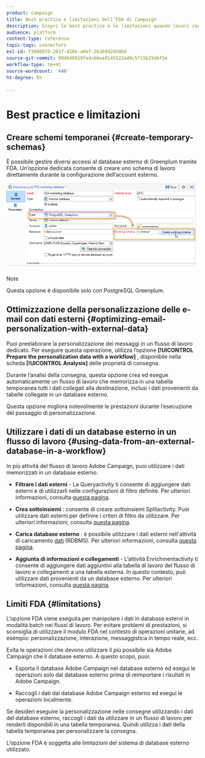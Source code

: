 ```yaml
---
product: campaign
title: Best practice e limitazioni dell’FDA di Campaign
description: Scopri le best practice e le limitazioni quando lavori con un database esterno (FDA)
audience: platform
content-type: reference
topic-tags: connectors
exl-id: f3980859-2837-416b-a0ef-2b369d2d50bd
source-git-commit: 98d646919fedc66ee9145522ad0c5f15b25dbf2e
workflow-type: tm+mt
source-wordcount: '446'
ht-degree: 6%

---
```


# Best practice e limitazioni

## Creare schemi temporanei {#create-temporary-schemas}

È possibile gestire diversi accessi al database esterno di Greenplum tramite FDA. Un’opzione dedicata consente di creare uno schema di lavoro direttamente durante la configurazione dell’account esterno.

![](assets/fda_work_table.png)

>[!NOTE]
>
>Questa opzione è disponibile solo con PostgreSQL Greenplum.

## Ottimizzazione della personalizzazione delle e-mail con dati esterni {#optimizing-email-personalization-with-external-data}

Puoi preelaborare la personalizzazione dei messaggi in un flusso di lavoro dedicato. Per eseguire questa operazione, utilizza l’opzione **[!UICONTROL Prepare the personalization data with a workflow]** , disponibile nella scheda **[!UICONTROL Analysis]** delle proprietà di consegna.

Durante l’analisi della consegna, questa opzione crea ed esegue automaticamente un flusso di lavoro che memorizza in una tabella temporanea tutti i dati collegati alla destinazione, inclusi i dati provenienti da tabelle collegate in un database esterno.

Questa opzione migliora notevolmente le prestazioni durante l’esecuzione del passaggio di personalizzazione.

## Utilizzare i dati di un database esterno in un flusso di lavoro {#using-data-from-an-external-database-in-a-workflow}

In più attività del flusso di lavoro Adobe Campaign, puoi utilizzare i dati memorizzati in un database esterno.

* **Filtrare i dati esterni**  - La  [](../../workflow/using/targeting-data.md#selecting-data) Queryactivity ti consente di aggiungere dati esterni e di utilizzarli nelle configurazioni di filtro definite. Per ulteriori informazioni, consulta [questa pagina](../../workflow/using/targeting-data.md#selecting-data).

* **Crea sottoinsiemi** : consente di creare sottoinsiemi  [](../../workflow/using/split.md) Splitactivity. Puoi utilizzare dati esterni per definire i criteri di filtro da utilizzare. Per ulteriori informazioni, consulta [questa pagina](../../workflow/using/split.md).

* **Carica database esterno** : è possibile utilizzare i dati esterni nell&#39;attività di caricamento  [dati](../../workflow/using/data-loading--rdbms-.md)  (RDBMS). Per ulteriori informazioni, consulta [questa pagina](../../workflow/using/data-loading--rdbms-.md).

* **Aggiunta di informazioni e collegamenti**  - L’attività  [](../../workflow/using/enrichment.md) Enrichmentactivity ti consente di aggiungere dati aggiuntivi alla tabella di lavoro del flusso di lavoro e collegamenti a una tabella esterna. In questo contesto, può utilizzare dati provenienti da un database esterno. Per ulteriori informazioni, consulta [questa pagina](../../workflow/using/enrichment.md).

## Limiti FDA {#limitations}

L’opzione FDA viene eseguita per manipolare i dati in database esterni in modalità batch nei flussi di lavoro. Per evitare problemi di prestazioni, si sconsiglia di utilizzare il modulo FDA nel contesto di operazioni unitarie, ad esempio: personalizzazione, interazione, messaggistica in tempo reale, ecc.

Evita le operazioni che devono utilizzare il più possibile sia Adobe Campaign che il database esterno. A questo scopo, puoi:

* Esporta il database Adobe Campaign nel database esterno ed esegui le operazioni solo dal database esterno prima di reimportare i risultati in Adobe Campaign.

* Raccogli i dati dal database Adobe Campaign esterno ed esegui le operazioni localmente.

Se desideri eseguire la personalizzazione nelle consegne utilizzando i dati del database esterno, raccogli i dati da utilizzare in un flusso di lavoro per renderli disponibili in una tabella temporanea. Quindi utilizza i dati della tabella temporanea per personalizzare la consegna.

L’opzione FDA è soggetta alle limitazioni del sistema di database esterno utilizzato.
